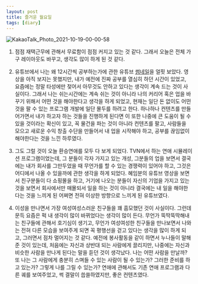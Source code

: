 ```yaml
---
layout: post
title: 즐거운 월요일
tags: [diary]
---
```

![KakaoTalk_Photo_2021-10-19-00-00-58](https://user-images.githubusercontent.com/50545088/137759398-ab243923-127d-4000-9fbf-2bc8c33ed38d.jpeg)


1. 점점 재택근무에 관해서 무료함이 점점 커지고 있는 것 같다. 그래서 오늘은 전체 가구 레이아웃도 바꾸고, 생각도 많이 하게 된 것 같다.

2. 유튜브에서 나는 왜 12시간씩 공부하는가에 관한 유튜브 [썸네일](https://www.youtube.com/watch?v=UocSe2Hsypo)을 얼핏 보았다. 영상을 아직 보지는 못했지만, 내가 예전에 진짜 공부를 열심히 하던 시간이 있었고, 요즘에는 정말 타성에만 젖어서 아무것도 안하고 있다는 생각이 계속 드는 것이 사실이다. 그래서 나는 쉬는시간에는 계속 쉬는 것이 아니라 나의 커리어 혹은 업을 바꾸기 위해서 어떤 것을 해야한다고 생각을 하게 되었고, 현재는 일단 돈 없이도 어떤 것을 팔 수 있는 프로그램 개발에 일단 몰두를 하려고 한다. 하나하나 컨텐츠를 만들어가면서 내가 하고자 하는 것들을 진행하게 된다면 이 또한 나중에 큰 도움이 될 수 있을 것이라는 확신이 있고, 꼭 물건을 파는 것이 아니라 컨텐츠를 팔고, 사람들을 모으고 새로운 수익 창출 수단을 만들어서 내 업을 시작해야 하고, 공부를 끊임없이 해야한다는 것을 느낀 하루였다. 

3. 그도 그럴 것이 오늘 환승연애를 모두 다 보게 되었다. TVN에서 하는 연애 시뮬레이션 프로그램이었는데, 그 분들이 각자 가지고 있는 개성, 그분들의 업을 보면서 결국에는 내가 회사를 그만두었을 때 무언가를 할 수 있는 경쟁력이 있어야 하고, 그것은 어디에서 나올 수 있을까에 관한 생각을 하게 되었다. 혜임분의 유튜브 영상을 보면서 친구분들이 다 쇼핑몰을 하고, 거기에 나오는 분들이 자신의 기업을 가지고 있는 것을 보면서 회사에서만 매몰되서 일을 하는 것이 아니라 결국에는 내 일을 해야한다는 것을 느끼게 된 어쩌면 전혀 이상한 방향으로 느끼게 된 유튜브였다.

4. 이성을 만나면서 가장 여성여성스러운 친구들을 꽤 흠모했던 것이 사실이다. 그런데 문득 요즘은 퍽 내 생각이 많이 바뀌었다는 생각이 많이 든다. 무언가 뚝딱뚝딱해내는 친구들에 관해서 호기심이 생기고, 무언가 여성여성한 친구들을 만나보면서 나와는 전혀 다른 모습을 보여주게 되면 꼭 평행선을 걷고 있다는 생각을 많이 하게 되고, 그러면서 점차 멀어지는 것 같다. 예전에 봉사활동을 같이 하면서 누나들이 말해준 것이 있는데, 처음에는 자신과 상반대 되는 사람에게 끌리지만, 나중에는 자신과 비슷한 사람을 만나게 된다는 말을 듣던 것이 생각났다. 나는 어떤 사람을 만날까? 또 나는 그 사람에게 충분히 스며들 수 있는 사람이 될 수 있는가? 그러한 준비를 하고 있는가? 그렇게 나를 그릴 수 있는가? 연애에 관해서도 기존 연애 프로그램과 다른 궤를 보여주었고, 썩 결말이 씁쓸하였지만, 좋은 컨텐츠였다.